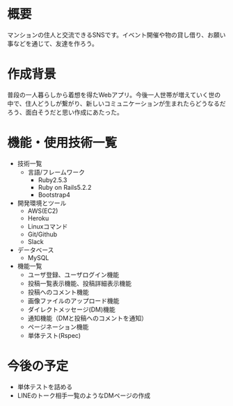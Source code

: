 # 概要
マンションの住人と交流できるSNSです。イベント開催や物の貸し借り、お願い事などを通じて、友達を作ろう。
# 作成背景
普段の一人暮らしから着想を得たWebアプリ。今後一人世帯が増えていく世の中で、住人どうしが繋がり、新しいコミュニケーションが生まれたらどうなるだろう、面白そうだと思い作成にあたった。
# 機能・使用技術一覧
 - 技術一覧
    - 言語/フレームワーク
      - Ruby2.5.3
      - Ruby on Rails5.2.2
      - Bootstrap4
 - 開発環境とツール
   - AWS(EC2)
   - Heroku
   - Linuxコマンド
   - Git/Github
   - Slack
- データベース
  - MySQL
- 機能一覧
  - ユーザ登録、ユーザログイン機能
  - 投稿一覧表示機能、投稿詳細表示機能
  - 投稿へのコメント機能
  - 画像ファイルのアップロード機能
  - ダイレクトメッセージ(DM)機能
  - 通知機能（DMと投稿へのコメントを通知）
  - ページネーション機能
  - 単体テスト(Rspec)
# 今後の予定
  - 単体テストを詰める
  - LINEのトーク相手一覧のようなDMページの作成
